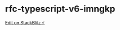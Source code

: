 # rfc-typescript-v6-imngkp

[Edit on StackBlitz ⚡️](https://stackblitz.com/edit/rfc-typescript-v6-imngkp)